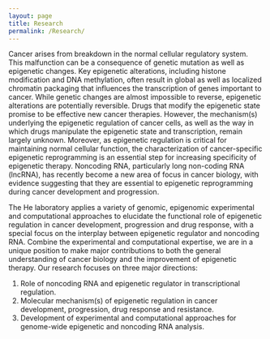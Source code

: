 ```yaml
---
layout: page
title: Research
permalink: /Research/
---
```


Cancer arises from breakdown in the normal cellular regulatory system. This malfunction can be a consequence of genetic mutation as well as epigenetic changes. Key epigenetic alterations, including histone modification and DNA methylation, often result in global as well as localized chromatin packaging that influences the transcription of genes important to cancer. While genetic changes are almost impossible to reverse, epigenetic alterations are potentially reversible. Drugs that modify the epigenetic state promise to be effective new cancer therapies. However, the mechanism(s) underlying the epigenetic regulation of cancer cells, as well as the way in which drugs manipulate the epigenetic state and transcription, remain largely unknown. Moreover, as epigenetic regulation is critical for maintaining normal cellular function, the characterization of cancer-specific epigenetic reprogramming is an essential step for increasing specificity of epigenetic therapy. Noncoding RNA, particularly long non-coding RNA (lncRNA), has recently become a new area of focus in cancer biology, with evidence suggesting that they are essential to epigenetic reprogramming during cancer development and progression.

The He laboratory applies a variety of genomic, epigenomic experimental and computational approaches to elucidate the functional role of epigenetic regulation in cancer development, progression and drug response, with a special focus on the interplay between epigenetic regulator and noncoding RNA. Combine the experimental and computational expertise, we are in a unique position to make major contributions to both the general understanding of cancer biology and the improvement of epigenetic therapy. Our research focuses on three major directions:

1. Role of noncoding RNA and epigenetic regulator in transcriptional regulation.
2. Molecular mechanism(s) of epigenetic regulation in cancer development, progression, drug response and resistance.
3. Development of experimental and computational approaches for genome-wide epigenetic and noncoding RNA analysis.
